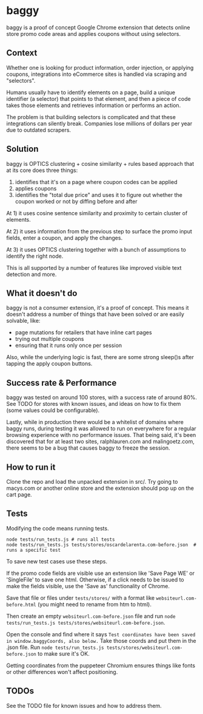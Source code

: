 # baggy

baggy is a proof of concept Google Chrome extension that detects online store promo code areas and applies coupons without using selectors.

## Context

Whether one is looking for product information, order injection, or applying coupons, integrations into eCommerce sites is handled via scraping and "selectors".

Humans usually have to identify elements on a page, build a unique identifier (a selector) that points to that element, and then a piece of code takes those elements and retrieves information or performs an action.

The problem is that building selectors is complicated and that these integrations can silently break. Companies lose millions of dollars per year due to outdated scrapers.

## Solution

baggy is OPTICS clustering + cosine similarity + rules based approach that at its core does three things:

1) identifies that it's on a page where coupon codes can be applied
2) applies coupons
3) identifies the "total due price" and uses it to figure out whether the coupon worked or not by diffing before and after

At 1) it uses cosine sentence similarity and proximity to certain cluster of elements.

At 2) it uses information from the previous step to surface the promo input fields, enter a coupon, and apply the changes.

At 3) it uses OPTICS clustering together with a bunch of assumptions to identify the right node.

This is all supported by a number of features like improved visible text detection and more.

## What it doesn't do

baggy is not a consumer extension, it's a proof of concept. This means it doesn't address a number of things that have been solved or are easily solvable, like:

* page mutations for retailers that have inline cart pages
* trying out multiple coupons
* ensuring that it runs only once per session

Also, while the underlying logic is fast, there are some strong sleep()s after tapping the apply coupon buttons.

## Success rate & Performance

baggy was tested on around 100 stores, with a success rate of around 80%. See TODO for stores with known issues, and ideas on how to fix them (some values could be configurable).

Lastly, while in production there would be a whitelist of domains where baggy runs, during testing it was allowed to run on everywhere for a regular browsing experience with no performance issues. That being said, it's been discovered that for at least two sites, ralphlauren.com and malingoetz.com, there seems to be a bug that causes baggy to freeze the session.

## How to run it

Clone the repo and load the unpacked extension in src/. Try going to macys.com or another online store and the extension should pop up on the cart page.


## Tests

Modifying the code means running tests.

```
node tests/run_tests.js # runs all tests
node tests/run_tests.js tests/stores/oscardelarenta.com-before.json  # runs a specific test
```

To save new test cases use these steps.

If the promo code fields are visible use an extension like 'Save Page WE' or 'SingleFile' to save one html. Otherwise, if a click needs to be issued to make the fields visible, use the 'Save as' functionality of Chrome.

Save that file or files under `tests/stores/` with a format like `websiteurl.com-before.html` (you might need to rename from htm to html).

Then create an empty `websiteurl.com-before.json` file and run `node tests/run_tests.js tests/stores/websiteurl.com-before.json`.

Open the console and find where it says `Test coordinates have been saved in window.baggyCoords, also below.` Take those coords and put them in the .json file. Run `node tests/run_tests.js tests/stores/websiteurl.com-before.json` to make sure it's OK.

Getting coordinates from the puppeteer Chromium ensures things like fonts or other differences won't affect positioning.

## TODOs

See the TODO file for known issues and how to address them.

